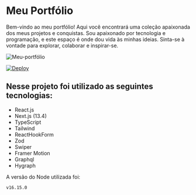 
# Meu Portfólio

Bem-vindo ao meu portfólio! Aqui você encontrará uma coleção apaixonada dos meus projetos e conquistas. Sou apaixonado por tecnologia e programação, e este espaço é onde dou vida às minhas ideias. Sinta-se à vontade para explorar, colaborar e inspirar-se.

![Meu-portfólio](https://github-production-user-asset-6210df.s3.amazonaws.com/85572838/264180570-a04f4429-f31a-4526-b5a2-1907203686a8.png)

[![Deploy](https://user-images.githubusercontent.com/71772559/178192066-d52e0cf7-906e-4baa-80f3-4b49dde153c0.png)](https://fs-portfolio-me.vercel.app/)

## Nesse projeto foi utilizado as seguintes tecnologias:

- React.js
- Next.js (13.4)
- TypeScript
- Tailwind
- ReactHookForm
- Zod
- Swiper
- Framer Motion
- Graphql
- Hygraph

A versão do Node utilizada foi: 
```bash 
v16.15.0 
``` 

